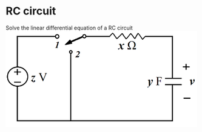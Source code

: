 # RC circuit

Solve the linear differential equation of a RC circuit
<img src="./img/rc.png" style="border:none;">
